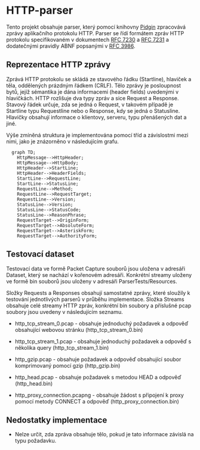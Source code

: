 # HTTP-parser

Tento projekt obsahuje parser, který pomocí knihovny [Pidgin](https://github.com/benjamin-hodgson/Pidgin) zpracovává zprávy aplikačního protokolu HTTP. Parser se řídí formátem zpráv HTTP protokolu specifikovaném v dokumentech [RFC 7230](https://tools.ietf.org/html/rfc7230) a [RFC 7231](https://tools.ietf.org/html/rfc7231) a dodatečnými pravidly ABNF popsanými v [RFC 3986](https://tools.ietf.org/html/rfc3986).

## Reprezentace HTTP zprávy

Zprává HTTP protokolu se skládá ze stavového řádku (Startline), hlaviček a těla, oddělených prázdným řádkem (CRLF). Tělo zprávy je posloupnost bytů, jejíž sémantika je dána informacemi (header fields) uvedenými v hlavičkách. HTTP rozlišuje dva typy zpráv a sice Request a Response. Stavový řádek určuje, zda se jedná o Request, v takovém případě je Startline typu Requestline nebo o Response, kdy se jedná o Statusline. Hlavičky obsahují informace o klientovy, serveru, typu přenášených dat a jiné.

Výše zmíněná struktura je implementována pomocí tříd a závislostmi mezi nimi, jako je znázorněno v následujícím grafu.

```mermaid
  graph TD;
    HttpMessage-->HttpHeader;
    HttpMessage-->HttpBody;
    HttpHeader-->StartLine;
    HttpHeader-->HeaderFields;
    StartLine-->RequestLine;
    StartLine-->StatusLine;
    RequestLine-->Method;
    RequestLine-->RequestTarget;
    RequestLine-->Version;
    StatusLine-->Version;
    StatusLine-->StatusCode;
    StatusLine-->ReasonPhrase;
    RequestTarget-->OriginForm;
    RequestTarget-->AbsoluteForm;
    RequestTarget-->AsteriskForm;
    RequestTarget-->AuthorityForm;
```

## Testovací dataset

Testovací data ve formě Packet Capture souborů jsou uložena v adresáři Dataset, který se nachází v kořenovém adresáři. Konkrétní streamy uloženy ve formě bin souborů jsou uloženy v adresáři ParserTests/Resources.

Složky Requests a Responses obsahují samostatné zprávy, které sloužily k testování jednotlivých parserů v průběhu implementace. Složka Streams obsahuje celé streamy HTTP zpráv, konkrétní bin soubory a příslušné pcap soubory jsou uvedeny v následujícím seznamu.

* http_tcp_stream_0.pcap - obsahuje jednoduchý požadavek a odpověď obsahující webovou stránku (http_tcp_stream_0.bin)

* http_tcp_stream_1.pcap - obsahuje jednoduchý požadavek a odpověď s několika query (http_tcp_stream_1.bin)

* http_gzip.pcap - obsahuje požadavek a odpověď obsahující soubor komprimovaný pomocí gzip (http_gzip.bin)

* http_head.pcap - obsahuje požadavek s metodou HEAD a odpověď (http_head.bin)

* http_proxy_connection.pcapng - obsahuje žádost s připojení k proxy pomocí metody CONNECT a odpověď (http_proxy_connection.bin)

## Nedostatky implementace

* Nelze určit, zda zpráva obsahuje tělo, pokud je tato informace závislá na typu požadavku.
